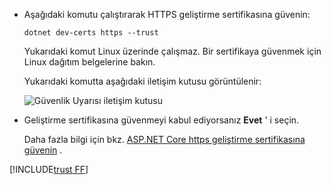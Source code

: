 * Aşağıdaki komutu çalıştırarak HTTPS geliştirme sertifikasına güvenin:

  ```dotnetcli
  dotnet dev-certs https --trust
  ```
  
  Yukarıdaki komut Linux üzerinde çalışmaz. Bir sertifikaya güvenmek için Linux dağıtım belgelerine bakın.

  Yukarıdaki komutta aşağıdaki iletişim kutusu görüntülenir:

  ![Güvenlik Uyarısı iletişim kutusu](~/getting-started/_static/cert.png)

* Geliştirme sertifikasına güvenmeyi kabul ediyorsanız **Evet** ' i seçin.

  Daha fazla bilgi için bkz. [ASP.NET Core https geliştirme sertifikasına güvenin](xref:security/enforcing-ssl#trust-the-aspnet-core-https-development-certificate-on-windows-and-macos) .
  
[!INCLUDE[trust FF](~/includes/trust-ff.md)]
